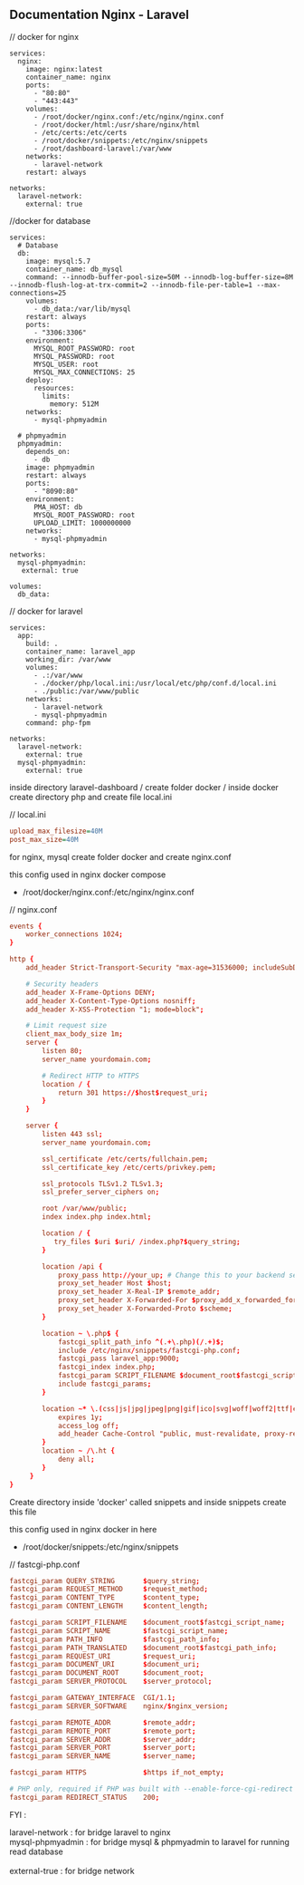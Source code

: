 
## Documentation Nginx - Laravel

// docker for nginx
```docker
services:
  nginx:
    image: nginx:latest
    container_name: nginx
    ports:
      - "80:80"
      - "443:443"
    volumes:
      - /root/docker/nginx.conf:/etc/nginx/nginx.conf
      - /root/docker/html:/usr/share/nginx/html
      - /etc/certs:/etc/certs
      - /root/docker/snippets:/etc/nginx/snippets
      - /root/dashboard-laravel:/var/www
    networks:
      - laravel-network
    restart: always

networks:
  laravel-network:
    external: true
```

//docker for database
```docker
services:
  # Database
  db:
    image: mysql:5.7
    container_name: db_mysql
    command: --innodb-buffer-pool-size=50M --innodb-log-buffer-size=8M --innodb-flush-log-at-trx-commit=2 --innodb-file-per-table=1 --max-connections=25
    volumes:
      - db_data:/var/lib/mysql
    restart: always
    ports:
      - "3306:3306"
    environment:
      MYSQL_ROOT_PASSWORD: root
      MYSQL_PASSWORD: root
      MYSQL_USER: root
      MYSQL_MAX_CONNECTIONS: 25
    deploy:
      resources:
        limits:
          memory: 512M
    networks:
      - mysql-phpmyadmin

  # phpmyadmin
  phpmyadmin:
    depends_on:
      - db
    image: phpmyadmin
    restart: always
    ports:
      - "8090:80"
    environment:
      PMA_HOST: db
      MYSQL_ROOT_PASSWORD: root
      UPLOAD_LIMIT: 1000000000
    networks:
      - mysql-phpmyadmin

networks:
  mysql-phpmyadmin:
   external: true

volumes:
  db_data:
```

// docker for laravel
```docker
services:
  app:
    build: .
    container_name: laravel_app
    working_dir: /var/www
    volumes:
      - .:/var/www
      - ./docker/php/local.ini:/usr/local/etc/php/conf.d/local.ini
      - ./public:/var/www/public
    networks:
      - laravel-network
      - mysql-phpmyadmin
    command: php-fpm

networks:
  laravel-network:
    external: true
  mysql-phpmyadmin:
    external: true
```

inside directory laravel-dashboard / create folder docker / inside docker create directory php and create file local.ini

// local.ini

```ini
upload_max_filesize=40M
post_max_size=40M
```

for nginx, mysql create folder docker and create nginx.conf

this config used in nginx docker compose 

- /root/docker/nginx.conf:/etc/nginx/nginx.conf


// nginx.conf

```conf
events {
    worker_connections 1024;
}

http {
    add_header Strict-Transport-Security "max-age=31536000; includeSubDomains; preload" always;

    # Security headers
    add_header X-Frame-Options DENY;
    add_header X-Content-Type-Options nosniff;
    add_header X-XSS-Protection "1; mode=block";

    # Limit request size
    client_max_body_size 1m;
    server {
        listen 80;
        server_name yourdomain.com;

        # Redirect HTTP to HTTPS
        location / {
            return 301 https://$host$request_uri;
        }
    }

    server {
        listen 443 ssl;
        server_name yourdomain.com;

        ssl_certificate /etc/certs/fullchain.pem;
        ssl_certificate_key /etc/certs/privkey.pem;

        ssl_protocols TLSv1.2 TLSv1.3;
        ssl_prefer_server_ciphers on;

        root /var/www/public;
        index index.php index.html;

        location / {
           try_files $uri $uri/ /index.php?$query_string;
        }

        location /api {
            proxy_pass http://your_up; # Change this to your backend service
            proxy_set_header Host $host;
            proxy_set_header X-Real-IP $remote_addr;
            proxy_set_header X-Forwarded-For $proxy_add_x_forwarded_for;
            proxy_set_header X-Forwarded-Proto $scheme;
        }

        location ~ \.php$ {
            fastcgi_split_path_info ^(.+\.php)(/.+)$;
            include /etc/nginx/snippets/fastcgi-php.conf;
            fastcgi_pass laravel_app:9000;
            fastcgi_index index.php;
            fastcgi_param SCRIPT_FILENAME $document_root$fastcgi_script_name;
            include fastcgi_params;
        }

        location ~* \.(css|js|jpg|jpeg|png|gif|ico|svg|woff|woff2|ttf|eot)$ {
            expires 1y;
            access_log off;
            add_header Cache-Control "public, must-revalidate, proxy-revalidate";
        }
        location ~ /\.ht {
            deny all;
        }
     }
}
```

Create directory inside 'docker' called snippets and inside snippets create this file 

this config used in nginx docker in here 

- /root/docker/snippets:/etc/nginx/snippets

// fastcgi-php.conf

```conf
fastcgi_param QUERY_STRING       $query_string;
fastcgi_param REQUEST_METHOD     $request_method;
fastcgi_param CONTENT_TYPE       $content_type;
fastcgi_param CONTENT_LENGTH     $content_length;

fastcgi_param SCRIPT_FILENAME    $document_root$fastcgi_script_name;
fastcgi_param SCRIPT_NAME        $fastcgi_script_name;
fastcgi_param PATH_INFO          $fastcgi_path_info;
fastcgi_param PATH_TRANSLATED    $document_root$fastcgi_path_info;
fastcgi_param REQUEST_URI        $request_uri;
fastcgi_param DOCUMENT_URI       $document_uri;
fastcgi_param DOCUMENT_ROOT      $document_root;
fastcgi_param SERVER_PROTOCOL    $server_protocol;

fastcgi_param GATEWAY_INTERFACE  CGI/1.1;
fastcgi_param SERVER_SOFTWARE    nginx/$nginx_version;

fastcgi_param REMOTE_ADDR        $remote_addr;
fastcgi_param REMOTE_PORT        $remote_port;
fastcgi_param SERVER_ADDR        $server_addr;
fastcgi_param SERVER_PORT        $server_port;
fastcgi_param SERVER_NAME        $server_name;

fastcgi_param HTTPS              $https if_not_empty;

# PHP only, required if PHP was built with --enable-force-cgi-redirect
fastcgi_param REDIRECT_STATUS    200;
```

FYI :

laravel-network : for bridge laravel to nginx <br>
mysql-phpmyadmin : for bridge mysql & phpmyadmin to laravel for running read database <br>
<br>
external-true : for bridge network